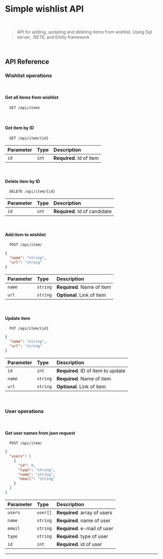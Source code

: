 # Simple wishlist API

<br>

> API for adding, updating and deleting items from wishlist.
> Using Sql server, .NET6, and Entity framework
>
<br>

## API Reference

### Wishlist operations

<br>

#### Get all items from wishlist

```
  GET /api/items
```

<br>

#### Get item by ID

```
  GET /api/item/{id}
```

| Parameter | Type  | Description              |
|:----------|:------|:-------------------------|
| `id`      | `int` | **Required**. Id of item |

<br>

#### Delete item by ID

```
  DELETE /api/item/{id}
```

| Parameter | Type  | Description                   |
|:----------|:------|:------------------------------|
| `id`      | `int` | **Required**. Id of candidate |

<br>

#### Add item to wishlist

```
  POST /api/item/
```

```json
{
  "name": "string",
  "url": "string"
}
```

| Parameter | Type       | Description                |
|:----------|:-----------|:---------------------------|
| `name`    | `string`   | **Required**. Name of item |
| `url`     | `string`   | **Optional**. Link of item |

<br>

#### Update item

```
  PUT /api/item/{id}
```

```json
{
  "name": "string",
  "url": "string"
}
```

| Parameter | Type     | Description                              |
|:----------|:---------|:-----------------------------------------|
| `id`      | `int`    | **Required**. ID of item to update       |
| `name`    | `string` | **Required**. Name of item               |
| `url`     | `string` | **Optional**. Link of item               |

<br>

### User operations

<br>

#### Get user names from json request
```
  POST /api/item/
```

```json
{
  "users": [
    {
      "id": 0,
      "type": "string",
      "name": "string",
      "email": "string"
    }
  ]
}
```

| Parameter | Type     | Description                  |
|:----------|:---------|:-----------------------------|
| `users`   | `user[]` | **Required**. array of users |
| `name`    | `string` | **Required**. name of user   |
| `email`   | `string` | **Required**. e-mail of user |
| `type`    | `string` | **Required**. type of user   |
| `id`      | `int`    | **Required**. id of user     |



---







